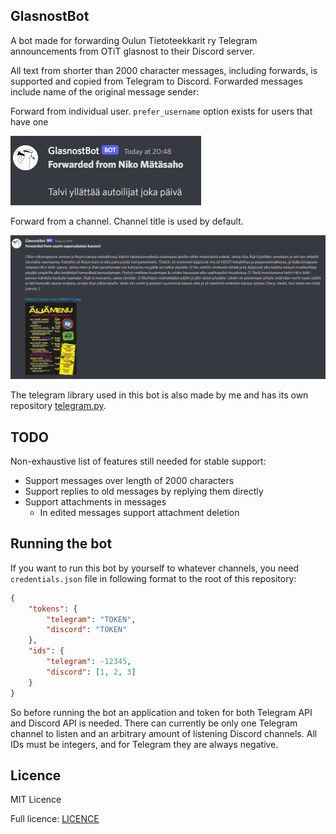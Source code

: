 ## GlasnostBot

A bot made for forwarding Oulun Tietoteekkarit ry Telegram announcements from OTiT glasnost to their Discord server.

All text from shorter than 2000 character messages, including forwards, is supported and copied from Telegram to 
Discord. Forwarded messages include name of the original message sender:

Forward from individual user. `prefer_username` option exists for users that have one 

![Forward from user](images/forward_example.PNG)

Forward from a channel. Channel title is used by default.

![Forward from channel](images/forward_example2.PNG)

The telegram library used in this bot is also made by me and has its own repository 
[telegram.py](https://github.com/Visperi/telegram.py).

## TODO
Non-exhaustive list of features still needed for stable support:

- Support messages over length of 2000 characters
- Support replies to old messages by replying them directly
- Support attachments in messages
    - In edited messages support attachment deletion

## Running the bot

If you want to run this bot by yourself to whatever channels, you need `credentials.json` file in following format to 
the root of this repository:

```json
{
    "tokens": {
        "telegram": "TOKEN",
        "discord": "TOKEN"
    },
    "ids": {
        "telegram": -12345,
        "discord": [1, 2, 3]
    }
}
```

So before running the bot an application and token for both Telegram API and Discord API is needed.
There can currently be only one Telegram channel to listen and an arbitrary amount of listening Discord channels.
All IDs must be integers, and for Telegram they are always negative.

## Licence

MIT Licence

Full licence: [LICENCE](LICENCE)
